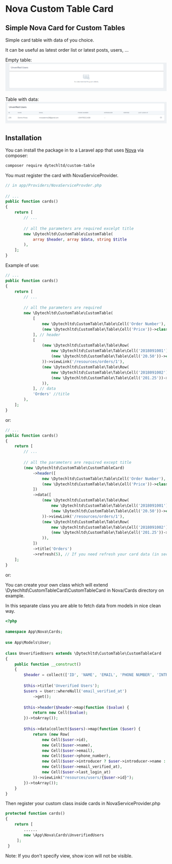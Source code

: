 # Nova Custom Table Card

## Simple Nova Card for Custom Tables

Simple card table with data of you choice.

It can be useful as latest order list or latest posts, users, ...

Empty table:
![Nova Custom Empty Table Card](https://github.com/Dennis-Mwea/custom-nova-table-card/blob/master/EmptyTable.png)

Table with data:
![Nova Custom Table Card](https://github.com/Dennis-Mwea/custom-nova-table-card/blob/master/TableWithData.png)

 ## Installation

You can install the package in to a Laravel app that uses [Nova](https://nova.laravel.com) via composer:

```bash
composer require dytechltd/custom-table
```

You must register the card with NovaServiceProvider.

```php
// in app/Providers/NovaServiceProvder.php

// ...
public function cards()
{
    return [
        // ...

        // all the parameters are required excelpt title
        new \Dytechltd\CustomTable\CustomTable(
            array $header, array $data, string $title
        ),
    ];
}
```

Example of use:

```php
// ...
public function cards()
{
    return [
        // ...

        // all the parameters are required
        new \Dytechltd\CustomTable\CustomTable(
            [
                new \Dytechltd\CustomTable\Table\Cell('Order Number'),
                (new \Dytechltd\CustomTable\Table\Cell('Price'))->class('text-right'),
            ], // header
            [
                (new \Dytechltd\CustomTable\Table\Row(
                    new \Dytechltd\CustomTable\Table\Cell('2018091001'),
                    (new \Dytechltd\CustomTable\Table\Cell('20.50'))->class('text-right')->id('price-2')
                ))->viewLink('/resources/orders/1'),
                (new \Dytechltd\CustomTable\Table\Row(
                    new \Dytechltd\CustomTable\Table\Cell('2018091002'),
                    (new \Dytechltd\CustomTable\Table\Cell('201.25'))->class('text-right')->id('price-2')
                )),
            ], // data
            'Orders' //title
        ),
    ];
}
```

or:

```php
// ...
public function cards()
{
    return [
        // ...

        // all the parameters are required except title
        (new \Dytechltd\CustomTable\CustomTableCard)
            ->header([
                new \Dytechltd\CustomTable\Table\Cell('Order Number'),
                (new \Dytechltd\CustomTable\Table\Cell('Price'))->class('text-right'),
            ])
            ->data([
                (new \Dytechltd\CustomTable\Table\Row(
                    new \Dytechltd\CustomTable\Table\Cell('2018091001'),
                    (new \Dytechltd\CustomTable\Table\Cell('20.50'))->class('text-right')->id('price-2')
                ))->viewLink('/resources/orders/1'),
                (new \Dytechltd\CustomTable\Table\Row(
                    new \Dytechltd\CustomTable\Table\Cell('2018091002'),
                    (new \Dytechltd\CustomTable\Table\Cell('201.25'))->class('text-right')->id('price-2')
                )),
            ])
            ->title('Orders')
            ->refresh(5), // If you need refresh your card data (in seconds)
    ];
}
```

or:

You can create your own class which will extend \Dytechltd\CustomTableCard\CustomTableCard in Nova/Cards directory on example.

In this separate class you are able to fetch data from models in nice clean way.

```php
<?php

namespace App\Nova\Cards;

use App\Models\User;

class UnverifiedUsers extends \Dytechltd\CustomTable\CustomTableCard
{
    public function __construct()
    {
        $header = collect(['ID', 'NAME', 'EMAIL', 'PHONE NUMBER', 'INTRODUCER', 'VERIFIED', 'LAST LOGIN AT']);
        
        $this->title('Unverified Users');
        $users = User::whereNull('email_verified_at')
            ->get();

        $this->header($header->map(function ($value) {
            return new Cell($value);
        })->toArray());

        $this->data(collect($users)->map(function ($user) {
            return (new Row(
                new Cell($user->id),
                new Cell($user->name),
                new Cell($user->email),
                new Cell($user->phone_number),
                new Cell($user->introducer ? $user->introducer->name : '--'),
                new Cell($user->email_verified_at),
                new Cell($user->last_login_at)
            ))->viewLink("resources/users/{$user->id}");
        })->toArray());
    }
}
```

Then register your custom class inside cards in NovaServiceProvider.php
```php
protected function cards()
{
    return [
        ......
        new \App\Nova\Cards\UnverifiedUsers
     ];
 }
```

Note: If you don't specify view, show icon will not be visible.


